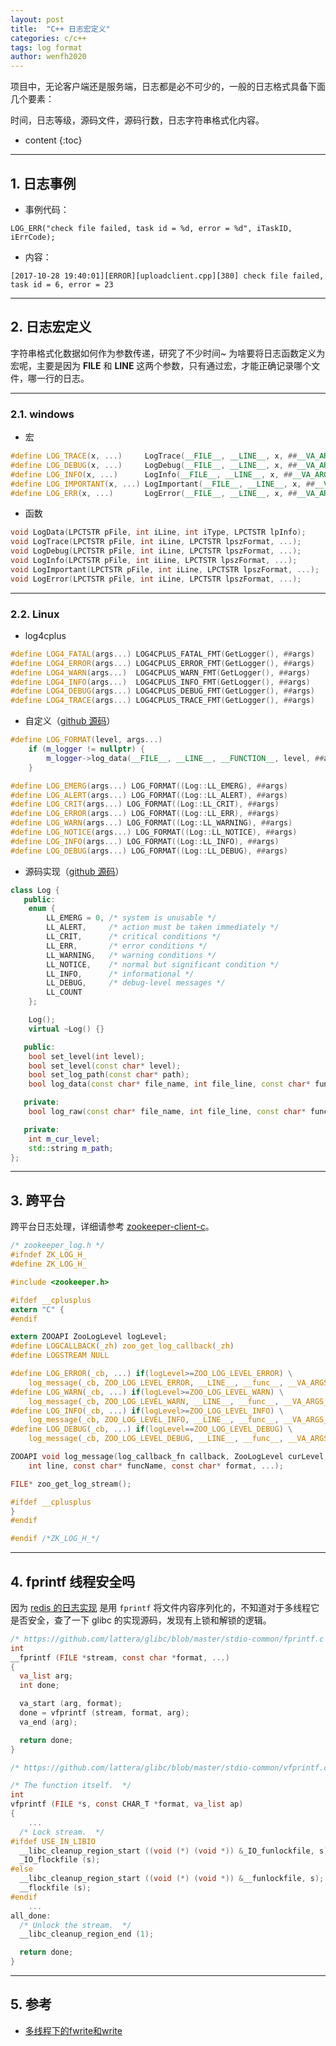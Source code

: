 ```yaml
---
layout: post
title:  "C++ 日志宏定义"
categories: c/c++
tags: log format
author: wenfh2020
---
```


项目中，无论客户端还是服务端，日志都是必不可少的，一般的日志格式具备下面几个要素：

时间，日志等级，源码文件，源码行数，日志字符串格式化内容。



* content
{:toc}

---

## 1. 日志事例

* 事例代码：

```shell
LOG_ERR("check file failed, task id = %d, error = %d", iTaskID, iErrCode);
```

* 内容：

```shell
[2017-10-28 19:40:01][ERROR][uploadclient.cpp][380] check file failed, task id = 6, error = 23
```

---

## 2. 日志宏定义

字符串格式化数据如何作为参数传递，研究了不少时间~ 为啥要将日志函数定义为宏呢，主要是因为 __FILE__ 和 __LINE__ 这两个参数，只有通过宏，才能正确记录哪个文件，哪一行的日志。

---

### 2.1. windows

* 宏

```c++
#define LOG_TRACE(x, ...)     LogTrace(__FILE__, __LINE__, x, ##__VA_ARGS__);
#define LOG_DEBUG(x, ...)     LogDebug(__FILE__, __LINE__, x, ##__VA_ARGS__);
#define LOG_INFO(x, ...)      LogInfo(__FILE__, __LINE__, x, ##__VA_ARGS__);
#define LOG_IMPORTANT(x, ...) LogImportant(__FILE__, __LINE__, x, ##__VA_ARGS__);
#define LOG_ERR(x, ...)       LogError(__FILE__, __LINE__, x, ##__VA_ARGS__);  
```

* 函数

```c++
void LogData(LPCTSTR pFile, int iLine, int iType, LPCTSTR lpInfo);
void LogTrace(LPCTSTR pFile, int iLine, LPCTSTR lpszFormat, ...);
void LogDebug(LPCTSTR pFile, int iLine, LPCTSTR lpszFormat, ...);
void LogInfo(LPCTSTR pFile, int iLine, LPCTSTR lpszFormat, ...);
void LogImportant(LPCTSTR pFile, int iLine, LPCTSTR lpszFormat, ...);
void LogError(LPCTSTR pFile, int iLine, LPCTSTR lpszFormat, ...);
```

---

### 2.2. Linux

* log4cplus

```c++
#define LOG4_FATAL(args...) LOG4CPLUS_FATAL_FMT(GetLogger(), ##args)
#define LOG4_ERROR(args...) LOG4CPLUS_ERROR_FMT(GetLogger(), ##args)
#define LOG4_WARN(args...)  LOG4CPLUS_WARN_FMT(GetLogger(), ##args)
#define LOG4_INFO(args...)  LOG4CPLUS_INFO_FMT(GetLogger(), ##args)
#define LOG4_DEBUG(args...) LOG4CPLUS_DEBUG_FMT(GetLogger(), ##args)
#define LOG4_TRACE(args...) LOG4CPLUS_TRACE_FMT(GetLogger(), ##args)
```

* 自定义（[github 源码](https://github.com/wenfh2020/kimserver/blob/master/src/core/server.h)）

```c++
#define LOG_FORMAT(level, args...)                                           \
    if (m_logger != nullptr) {                                               \
        m_logger->log_data(__FILE__, __LINE__, __FUNCTION__, level, ##args); \
    }

#define LOG_EMERG(args...) LOG_FORMAT((Log::LL_EMERG), ##args)
#define LOG_ALERT(args...) LOG_FORMAT((Log::LL_ALERT), ##args)
#define LOG_CRIT(args...) LOG_FORMAT((Log::LL_CRIT), ##args)
#define LOG_ERROR(args...) LOG_FORMAT((Log::LL_ERR), ##args)
#define LOG_WARN(args...) LOG_FORMAT((Log::LL_WARNING), ##args)
#define LOG_NOTICE(args...) LOG_FORMAT((Log::LL_NOTICE), ##args)
#define LOG_INFO(args...) LOG_FORMAT((Log::LL_INFO), ##args)
#define LOG_DEBUG(args...) LOG_FORMAT((Log::LL_DEBUG), ##args)
```

* 源码实现（[github 源码](https://github.com/wenfh2020/kimserver/blob/master/src/core/util/log.h)）

```c++
class Log {
   public:
    enum {
        LL_EMERG = 0, /* system is unusable */
        LL_ALERT,     /* action must be taken immediately */
        LL_CRIT,      /* critical conditions */
        LL_ERR,       /* error conditions */
        LL_WARNING,   /* warning conditions */
        LL_NOTICE,    /* normal but significant condition */
        LL_INFO,      /* informational */
        LL_DEBUG,     /* debug-level messages */
        LL_COUNT
    };

    Log();
    virtual ~Log() {}

   public:
    bool set_level(int level);
    bool set_level(const char* level);
    bool set_log_path(const char* path);
    bool log_data(const char* file_name, int file_line, const char* func_name, int level, const char* fmt, ...);

   private:
    bool log_raw(const char* file_name, int file_line, const char* func_name, int level, const char* msg);

   private:
    int m_cur_level;
    std::string m_path;
};
```

---

## 3. 跨平台

跨平台日志处理，详细请参考 [zookeeper-client-c](https://github.com/apache/zookeeper/tree/master/zookeeper-client/zookeeper-client-c)。

```c
/* zookeeper_log.h */
#ifndef ZK_LOG_H_
#define ZK_LOG_H_

#include <zookeeper.h>

#ifdef __cplusplus
extern "C" {
#endif

extern ZOOAPI ZooLogLevel logLevel;
#define LOGCALLBACK(_zh) zoo_get_log_callback(_zh)
#define LOGSTREAM NULL

#define LOG_ERROR(_cb, ...) if(logLevel>=ZOO_LOG_LEVEL_ERROR) \
    log_message(_cb, ZOO_LOG_LEVEL_ERROR, __LINE__, __func__, __VA_ARGS__)
#define LOG_WARN(_cb, ...) if(logLevel>=ZOO_LOG_LEVEL_WARN) \
    log_message(_cb, ZOO_LOG_LEVEL_WARN, __LINE__, __func__, __VA_ARGS__)
#define LOG_INFO(_cb, ...) if(logLevel>=ZOO_LOG_LEVEL_INFO) \
    log_message(_cb, ZOO_LOG_LEVEL_INFO, __LINE__, __func__, __VA_ARGS__)
#define LOG_DEBUG(_cb, ...) if(logLevel==ZOO_LOG_LEVEL_DEBUG) \
    log_message(_cb, ZOO_LOG_LEVEL_DEBUG, __LINE__, __func__, __VA_ARGS__)

ZOOAPI void log_message(log_callback_fn callback, ZooLogLevel curLevel,
    int line, const char* funcName, const char* format, ...);

FILE* zoo_get_log_stream();

#ifdef __cplusplus
}
#endif

#endif /*ZK_LOG_H_*/
```

---

## 4. fprintf 线程安全吗

因为 [redis 的日志实现](https://github.com/redis/redis/blob/1f5a73a530915f6f6326047effc796218af22cf6/src/server.c#L1079) 是用 `fprintf` 将文件内容序列化的，不知道对于多线程它是否安全，查了一下 glibc 的实现源码，发现有上锁和解锁的逻辑。

```c
/* https://github.com/lattera/glibc/blob/master/stdio-common/fprintf.c */
int
__fprintf (FILE *stream, const char *format, ...)
{
  va_list arg;
  int done;

  va_start (arg, format);
  done = vfprintf (stream, format, arg);
  va_end (arg);

  return done;
}
```

```c
/* https://github.com/lattera/glibc/blob/master/stdio-common/vfprintf.c */

/* The function itself.  */
int
vfprintf (FILE *s, const CHAR_T *format, va_list ap)
{
    ...
  /* Lock stream.  */
#ifdef USE_IN_LIBIO
  __libc_cleanup_region_start ((void (*) (void *)) &_IO_funlockfile, s);
  _IO_flockfile (s);
#else
  __libc_cleanup_region_start ((void (*) (void *)) &__funlockfile, s);
  __flockfile (s);
#endif
    ...
all_done:
  /* Unlock the stream.  */
  __libc_cleanup_region_end (1);

  return done;
}
```

---

## 5. 参考

* [多线程下的fwrite和write](https://cloud.tencent.com/developer/article/1412015)
